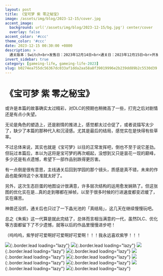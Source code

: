 ```yaml
---
layout: post
title: 《宝可梦 紫 零之秘宝》
image: /assets/img/blog/2023-12-15/cover.jpg
accent_image: 
  background: url('/assets/img/blog/2023-12-15/bg.jpg') center/cover
  overlay: false
accent_color: '#ccc'
theme_color: '#ccc'
date: 2023-12-15 00:30:00 +0800
description: >
  通关版本：Switch<br>发售日：2023年12月14日<br>通关日：2023年12月15日<br>开发商：GameFreak<br>发行商：Nintendo
invert_sidebar: true
category: [gameing-life, gameing-life-2023]
slug: b0274ea755dc56367dc033af1dda2aa58a8f39019996e2b239dd89b2c5530d39
---
```


# 《宝可梦 紫 零之秘宝》

或许是本篇的故事确实太过精彩，对DLC的预期也稍微高了一些，打完之后对剧情还是有点小失望。

无论是角色的塑造上，还是剧情的推进上，感觉都太过仓促了，或者说描写太少了，缺少了本篇的那种代入和沉浸感。尤其是最后的结局，感觉实在是快得有些草率。

不过总体来说，其实也就是《宝可梦》以往的正常发挥吧，倒也不至于说它差劲。但玩过本篇后，本以为这将是宝可梦的再次崛起，没想到又只是昙花一现的巅峰，多少还是有点遗憾，希望下一部作品别跌得更厉害。

有一点倒是很有意思，主线通关后回到学园的那个镜头，质感是真不错，未来的作品也能保持这个水准就太好了。

另外，这次生态巨蛋的地图设计很满意，许多层次结构的运用愈发娴熟了。但这张图的优化实在是...真的走到哪都在掉帧，以至于很多时候的行进速度都变迟缓了，实在痛苦。

神兽还没抓，通关后也只过了一下晶光池的「真结局」，这几天在继续慢慢玩吧。

总之《朱紫》这一代算是就此完结了，总体而言相当满意的一代，虽然DLC、优化等方面都留下了不少遗憾，就等以后的作品里慢慢进步吧！

（呜呜呜，紫竽好可爱啊好可爱啊好可爱啊！！！我永远喜欢紫竽！！！

![](/assets/img/blog/2023-12-15/1.jpg){:.border.lead loading="lazy"}
![](/assets/img/blog/2023-12-15/2.jpg){:.border.lead loading="lazy"}
![](/assets/img/blog/2023-12-15/3.jpg){:.border.lead loading="lazy"}
![](/assets/img/blog/2023-12-15/4.jpg){:.border.lead loading="lazy"}
![](/assets/img/blog/2023-12-15/5.jpg){:.border.lead loading="lazy"}
![](/assets/img/blog/2023-12-15/6.jpg){:.border.lead loading="lazy"}
![](/assets/img/blog/2023-12-15/7.jpg){:.border.lead loading="lazy"}
![](/assets/img/blog/2023-12-15/8.jpg){:.border.lead loading="lazy"}
![](/assets/img/blog/2023-12-15/9.jpg){:.border.lead loading="lazy"}
![](/assets/img/blog/2023-12-15/10.jpg){:.border.lead loading="lazy"}